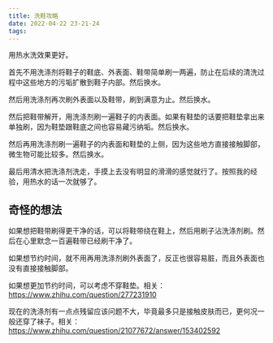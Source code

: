 ```yaml
---
title: 洗鞋攻略
date: 2022-04-22 23-21-24
tags:
---
```


用热水洗效果更好。

首先不用洗涤剂将鞋子的鞋底、外表面、鞋带简单刷一两遍，防止在后续的清洗过程中这些地方的污垢扩散到鞋子内部。然后换水。

然后用洗涤剂再次刷外表面以及鞋带，刷到满意为止。然后换水。

然后把鞋带解开，用洗涤剂刷一遍鞋子的内表面。如果有鞋垫的话要把鞋垫拿出来单独刷，因为鞋垫跟鞋底之间也容易藏污纳垢。然后换水。

然后再用洗涤剂刷一遍鞋子的内表面和鞋垫的上侧，因为这些地方直接接触脚部，微生物可能比较多。然后换水。

最后用清水把洗涤剂洗走，手摸上去没有明显的滑滑的感觉就行了。按照我的经验，用热水的话一次就够了。

## 奇怪的想法

如果想把鞋带刷得更干净的话，可以将鞋带绕在鞋上，然后用刷子沾洗涤剂刷。然后在心里默念一百遍鞋带已经刷干净了。

如果想节约时间，就不用再用洗涤剂刷外表面了，反正也很容易脏，而且外表面也没有直接接触脚部。

如果想更加节约时间，可以考虑不穿鞋垫。相关：<https://www.zhihu.com/question/277231910>

现在的洗涤剂有一点点残留应该问题不大，毕竟最多只是接触皮肤而已，更何况一般还穿了袜子。相关：<https://www.zhihu.com/question/21077672/answer/153402592>
